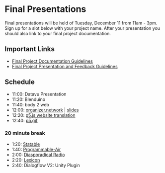 # Final Presentations

Final presentations will be held of Tuesday, December 11 from 11am - 3pm. Sign up for a slot below with your project name. After your presentation you should also link to your final project documentation.

## Important Links
* [Final Project Documentation Guidelines](final-template.md)
* [Final Project Presentation and Feedback Guidelines](final-presentation.md)

## Schedule
* 11:00: Datavu Presentation
* 11:20: Blenduino
* 11:40: body 2 web
* 12:00: [organizer.network](https://github.com/doodybrains/oss-final-project/blob/master/final_presentation.md) | [slides](https://docs.google.com/presentation/d/10qFuG21WgGi_L0Ej1qzSiC3NxSjdFc6w1Xb0gbdbz1Q/edit?usp=sharing)
* 12:20: [p5.js website translation](https://github.com/guillemontecinos/itp_fall_2018_open_source_studio/blob/master/final_project/documentation.md)
* 12:40: [p5.gif](https://github.com/WenheLI/p5.gif/blob/master/final_documentation.md)
### 20 minute break
* 1:20: [Statable](https://github.com/vince19972/Statable)
* 1:40: [Programmable-Air](github.com/programmable-air)
* 2:00: [Diasporadical Radio](https://github.com/lunaog/radio)
* 2:20: [Lexicon](https://github.com/camilleweins/ITP-Open-Source-Studio-Final/blob/master/final-documentation.md)
* 2:40: Dialogflow V2: Unity Plugin
